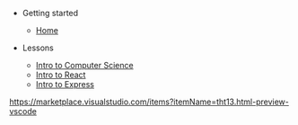 <!-- docs/_sidebar.md -->

- Getting started

  - [Home](/)

- Lessons

  - [Intro to Computer Science](/intro-to-computer-science/README)
  - [Intro to React](/intro-to-react/README)
  - [Intro to Express](/intro-to-express/README)

https://marketplace.visualstudio.com/items?itemName=tht13.html-preview-vscode
